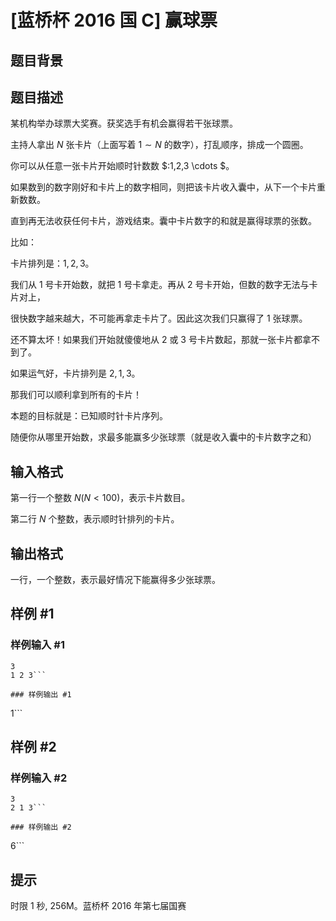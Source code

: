 # [蓝桥杯 2016 国 C] 赢球票

## 题目背景



## 题目描述

某机构举办球票大奖赛。获奖选手有机会赢得若干张球票。

主持人拿出 $N$ 张卡片（上面写着 $1 \sim N$ 的数字），打乱顺序，排成一个圆圈。

你可以从任意一张卡片开始顺时针数数 $:1,2,3 \cdots $。

如果数到的数字刚好和卡片上的数字相同，则把该卡片收入囊中，从下一个卡片重新数数。

直到再无法收获任何卡片，游戏结束。囊中卡片数字的和就是赢得球票的张数。

比如：

卡片排列是：$1,2,3$。

我们从 $1$ 号卡开始数，就把 $1$ 号卡拿走。再从 $2$ 号卡开始，但数的数字无法与卡片对上，

很快数字越来越大，不可能再拿走卡片了。因此这次我们只赢得了 $1$ 张球票。

还不算太坏！如果我们开始就傻傻地从 $2$ 或 $3$ 号卡片数起，那就一张卡片都拿不到了。

如果运气好，卡片排列是 $2,1,3$。

那我们可以顺利拿到所有的卡片！

本题的目标就是：已知顺时针卡片序列。

随便你从哪里开始数，求最多能赢多少张球票（就是收入囊中的卡片数字之和）

## 输入格式

第一行一个整数 $N(N<100)$，表示卡片数目。

第二行 $N$ 个整数，表示顺时针排列的卡片。

## 输出格式

一行，一个整数，表示最好情况下能赢得多少张球票。

## 样例 #1

### 样例输入 #1
```
3
1 2 3```

### 样例输出 #1

```
1```

## 样例 #2

### 样例输入 #2
```
3
2 1 3```

### 样例输出 #2

```
6```

## 提示

时限 1 秒, 256M。蓝桥杯 2016 年第七届国赛
